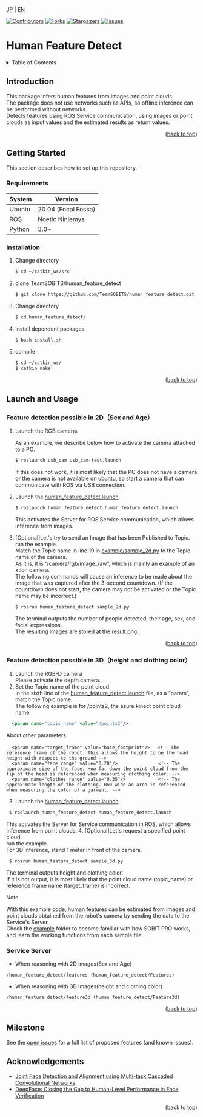 <a name="readme-top"></a>

[JP](README.md) | [EN](README_en.md)

[![Contributors][contributors-shield]][contributors-url]
[![Forks][forks-shield]][forks-url]
[![Stargazers][stars-shield]][stars-url]
[![Issues][issues-shield]][issues-url]
<!-- [![MIT License][license-shield]][license-url] -->

# Human Feature Detect

<!-- 目次 -->
<details>
  <summary>Table of Contents</summary>
  <ol>
    <li>
      <a href="#Introduction">Introduction</a>
    </li>
    <li>
      <a href="#Getting Started">Getting Started</a>
      <ul>
        <li><a href="#Requirements">Requirements</a></li>
        <li><a href="#Installation">Installation</a></li>
      </ul>
    </li>
    <li><a href="#Launch and Usage">Launch and Usage</a></li>
    <li><a href="#Milestone">Milestone</a></li>
    <li><a href="#Acknowledgements">Acknowledgements</a></li>
  </ol>
</details>


<!-- レポジトリの概要 -->
## Introduction

<!-- [![Product Name Screen Shot][product-screenshot]](https://example.com) -->

This package infers human features from images and point clouds.\
The package does not use networks such as APIs, so offline inference can be performed without networks.\
Detects features using ROS Service communication, using images or point clouds as input values and the estimated results as return values.

<p align="right">(<a href="#readme-top">back to top</a>)</p>

<!-- セットアップ -->
## Getting Started

This section describes how to set up this repository.

### Requirements


| System  | Version |
| ------------- | ------------- |
| Ubuntu | 20.04 (Focal Fossa) |
| ROS | Noetic Ninjemys |
| Python | 3.0~ |

### Installation

1. Change directory
   ```sh
   $ cd ~/catkin_ws/src
   ```
2. clone TeamSOBITS/human_feature_detect
   ```sh
   $ git clone https://github.com/TeamSOBITS/human_feature_detect.git
   ```
3. Change directory
   ```sh
   $ cd human_feature_detect/
   ```
4. Install dependent packages
   ```sh
   $ bash install.sh
   ```
5. compile
   ```sh
   $ cd ~/catkin_ws/
   $ catkin_make
   ```

<p align="right">(<a href="#readme-top">back to top</a>)</p>



<!-- 実行・操作方法 -->
## Launch and Usage
### Feature detection possible in 2D（Sex and Age）
<!-- デモの実行方法やスクリーンショットがあるとわかりやすくなるでしょう -->
1. Launch the RGB camera\

    As an example, we describe below how to activate the camera attached to a PC.
    ```sh
    $ roslaunch usb_cam usb_cam-test.launch
    ```
    If this does not work, it is most likely that the PC does not have a camera or the camera is not available on ubuntu, so start a camera that can communicate with ROS via USB connection.
2. Launch the [human_feature_detect.launch](/launch/human_feature_detect.launch)
    ```sh
    $ roslaunch human_feature_detect human_feature_detect.launch
    ```
    This activates the Server for ROS Service communication, which allows inference from images.
3. [Optional]Let's try to send an Image that has been Published to Topic.\
    run the example.\
    Match the Topic name in line 19 in [example/sample_2d.py](example/sample_2d.py) to the Topic name of the camera.\
    As it is, it is “/camera/rgb/image_raw”, which is mainly an example of an xtion camera.\
    The following commands will cause an inference to be made about the image that was captured after the 3-second countdown. (If the countdown does not start, the camera may not be activated or the Topic name may be incorrect.)
    ```sh
    $ rosrun human_feature_detect sample_2d.py
    ```
    The terminal outputs the number of people detected, their age, sex, and facial expressions.\
    The resulting images are stored at the [result.png](/images/result.png).

<p align="right">(<a href="#readme-top">back to top</a>)</p>

### Feature detection possible in 3D（height and clothing color）
1. Launch the RGB-D camera\
  Please activate the depth camera.
2. Set the Topic name of the point cloud\
  In the sixth line of the [human_feature_detect.launch](/launch/human_feature_detect.launch) file, as a “param”, match the Topic name.\
  The following example is for /points2, the azure kinect point cloud name.
  ```xml
    <param name="topic_name" value="/points2"/>
  ```
  About other parameters
  ```
    <param name="target_frame" value="base_footprint"/>　 <!-- The reference frame of the robot. This allows the height to be the head height with respect to the ground -->
    <param name="face_range" value="0.20"/>               <!-- The approximate size of the face. How far down the point cloud from the tip of the head is referenced when measuring clothing color. -->
    <param name="clothes_range" value="0.35"/>            <!-- The approximate length of the clothing. How wide an area is referenced when measuring the color of a garment. -->
  ```
3. Launch the [human_feature_detect.launch](/launch/human_feature_detect.launch)
  ```sh
   $ roslaunch human_feature_detect human_feature_detect.launch
  ```
  This activates the Server for Service communication in ROS, which allows inference from point clouds.
4. [Optional]Let's request a specified point cloud\
  run the example.\
  For 3D inference, stand 1 meter in front of the camera.
  ```sh
   $ rosrun human_feature_detect sample_3d.py
  ```
  The terminal outputs height and clothing color.\
  If it is not output, it is most likely that the point cloud name (topic_name) or reference frame name (target_frame) is incorrect.

> [!NOTE]
> With this example code, human features can be estimated from images and point clouds obtained from the robot's camera by sending the data to the Service's Server.\
> Check the [example](/example/) folder to become familiar with how SOBIT PRO works, and learn the working functions from each sample file.


### Service Server
- When reasoning with 2D images(Sex and Age)
```
/human_feature_detect/features (human_feature_detect/Features)
```
- When reasoning with 3D images(height and clothing color)
```
/human_feature_detect/feature3d (human_feature_detect/Feature3d)
```


<p align="right">(<a href="#readme-top">back to top</a>)</p>



<!-- マイルストーン -->
## Milestone

See the [open issues](issues-url) for a full list of proposed features (and known issues).


<!-- 変更履歴 -->
<!-- ## 変更履歴

- 2.0: 代表的なタイトル
  - 詳細 1
  - 詳細 2
  - 詳細 3
- 1.1: 代表的なタイトル
  - 詳細 1
  - 詳細 2
  - 詳細 3
- 1.0: 代表的なタイトル
  - 詳細 1
  - 詳細 2
  - 詳細 3 -->

<!-- CONTRIBUTING -->
<!-- ## Contributing

Contributions are what make the open source community such an amazing place to learn, inspire, and create. Any contributions you make are **greatly appreciated**.

If you have a suggestion that would make this better, please fork the repo and create a pull request. You can also simply open an issue with the tag "enhancement".
Don't forget to give the project a star! Thanks again!

1. Fork the Project
2. Create your Feature Branch (`git checkout -b feature/AmazingFeature`)
3. Commit your Changes (`git commit -m 'Add some AmazingFeature'`)
4. Push to the Branch (`git push origin feature/AmazingFeature`)
5. Open a Pull Request

<p align="right">(<a href="#readme-top">back to top</a>)</p> -->



<!-- LICENSE -->
<!-- ## License

Distributed under the MIT License. See `LICENSE.txt` for more information.

<p align="right">(<a href="#readme-top">back to top</a>)</p> -->



<!-- 参考文献 -->
## Acknowledgements

* [Joint Face Detection and Alignment using Multi-task Cascaded Convolutional Networks](https://arxiv.org/abs/1604.02878)
* [DeepFace: Closing the Gap to Human-Level Performance in Face Verification](https://www.cs.toronto.edu/~ranzato/publications/taigman_cvpr14.pdf)

<!-- MARKDOWN LINKS & IMAGES -->
<!-- https://www.markdownguide.org/basic-syntax/#reference-style-links -->
[contributors-shield]: https://img.shields.io/github/contributors/TeamSOBITS/human_feature_detect.svg?style=for-the-badge
[contributors-url]: https://github.com/TeamSOBITS/human_feature_detect/graphs/contributors
[forks-shield]: https://img.shields.io/github/forks/TeamSOBITS/human_feature_detect.svg?style=for-the-badge
[forks-url]: https://github.com/TeamSOBITS/human_feature_detect/network/members
[stars-shield]: https://img.shields.io/github/stars/TeamSOBITS/human_feature_detect.svg?style=for-the-badge
[stars-url]: https://github.com/TeamSOBITS/human_feature_detect/stargazers
[issues-shield]: https://img.shields.io/github/issues/TeamSOBITS/human_feature_detect.svg?style=for-the-badge
[issues-url]: https://github.com/TeamSOBITS/human_feature_detect/issues
[license-shield]: https://img.shields.io/github/license/TeamSOBITS/human_feature_detect.svg?style=for-the-badge
[license-url]: LICENSE

<p align="right">(<a href="#readme-top">back to top</a>)</p>

</details>
